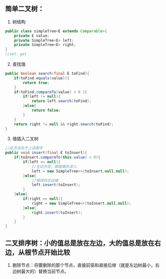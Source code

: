 ## 简单二叉树：
1. 树结构
```java
public class simpleTree<E extends Comparable>{
    private E value;
    private SimpleTree<E> left;
    private SimpleTree<E> right;
}
//set、get
```

2. 查找值
```java
public boolean search(final E toFind){
    if(toFind.equals(value)){
        return true;
    }
    if(toFind.compareTo(value) < 0 ){
        if(left != null){
            return left.search(toFind);
        }else{
            return false;
        }
    }
    return right != null && right.search(toFind);
}
```

3. 值插入二叉树
```java
//此方法位于上述类中
public void insert(final E toInsert){
    if(toInsert.compareTo(this.value) < 0){
        if(left == null){
            //左边为空，那就插在这儿
            left = new SimpleTree<>(toInsert,null,null);
        }else{
            //继续向左边插
            left.insert(toInsert);
        }
    }else{
        if(right == null){
            right = new SimpleTree<>(toInsert,null,null);
        }else{
            right.insert(toInsert);
        }
    }
}
```

## 二叉排序树：小的值总是放在左边，大的值总是放在右边，从根节点开始比较
1. 删除节点：将要删除的那个节点，直接前驱和直接后继（就是左边树最小，右边树最大的）替换当前节点。